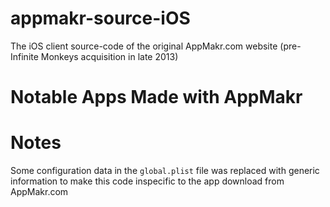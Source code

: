 # appmakr-source-iOS
The iOS client source-code of the original AppMakr.com website (pre-Infinite Monkeys acquisition in late 2013)

# Notable Apps Made with AppMakr

# Notes
Some configuration data in the `global.plist` file was replaced with generic information to make this code inspecific to the app download from AppMakr.com
